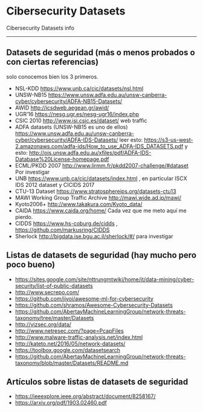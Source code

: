 # Cibersecurity Datasets
Cibersecurity Datasets info
_______________________________________________________________________________

## Datasets de seguridad (más o menos probados o con ciertas referencias)
solo conocemos bien los 3 primeros.
-	NSL-KDD https://www.unb.ca/cic/datasets/nsl.html
-	UNSW-NB15 https://www.unsw.adfa.edu.au/unsw-canberra-cyber/cybersecurity/ADFA-NB15-Datasets/ 
-	AWID http://icsdweb.aegean.gr/awid/ 
-	UGR’16 https://nesg.ugr.es/nesg-ugr16/index.php 
-	CSIC 2010  http://www.isi.csic.es/dataset/  web traffic
-	ADFA datasets  (UNSW-NB15 es uno de ellos) https://www.unsw.adfa.edu.au/unsw-canberra-cyber/cybersecurity/ADFA-IDS-Datasets/ leer esto: https://s3-us-west-2.amazonaws.com/adfa-ids/How_to_use_ADFA-IDS_DATASETS.pdf   y esto: http://ojs.unsw.adfa.edu.au/xfiles/pdf/ADFA-IDS-Database%20License-homepage.pdf
-	ECML/PKDD 2007  http://www.lirmm.fr/pkdd2007-challenge/#dataset  Por investigar
-	UNB  https://www.unb.ca/cic/datasets/index.html , en particular ISCX IDS 2012 dataset y CICIDS 2017 
-	CTU-13 Dataset  https://www.stratosphereips.org/datasets-ctu13  
-	MAWI Working Group Traffic Archive  http://mawi.wide.ad.jp/mawi/   
-	Kyoto2006+ http://www.takakura.com/Kyoto_data/
-	CAIDA https://www.caida.org/home/      Cada vez que me meto aquí me pierdo.
-	CIDDS  https://www.hs-coburg.de/cidds , https://github.com/markusring/CIDDS 
-	Sherlock  http://bigdata.ise.bgu.ac.il/sherlock/#/   para investigar

## Listas de datasets de seguridad (hay mucho pero poco bueno)
-	https://sites.google.com/site/nttrungmtwiki/home/it/data-mining/cyber-security/list-of-public-datasets 
-	http://www.secrepo.com/
-	https://github.com/jivoi/awesome-ml-for-cybersecurity
-	https://github.com/shramos/Awesome-Cybersecurity-Datasets
-	https://github.com/AbertayMachineLearningGroup/network-threats-taxonomy/tree/master/Datasets
-	http://vizsec.org/data/
-	http://www.netresec.com/?page=PcapFiles
-	http://www.malware-traffic-analysis.net/index.html
-	http://kateto.net/2016/05/network-datasets/
-	https://toolbox.google.com/datasetsearch 
-	https://github.com/AbertayMachineLearningGroup/network-threats-taxonomy/blob/master/Datasets/README.md

## Artículos sobre listas de datasets de seguridad
-	https://ieeexplore.ieee.org/abstract/document/8258167/ 
-	https://arxiv.org/pdf/1903.02460.pdf
